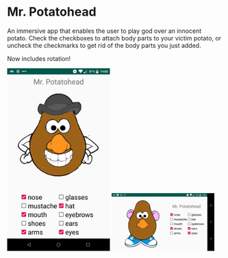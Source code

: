 # Mr. Potatohead

An immersive app that enables the user to play god over an innocent potato. Check the checkboxes to attach body parts to your victim potato, or uncheck the checkmarks to get rid of the body parts you just added.

Now includes rotation!

<img src="screenshot1.png" width="240" alt="image of Mr. Potatohead">

<img src="screenshot2.png" width="240" alt="image of a rotated Mr. Potatohead">
